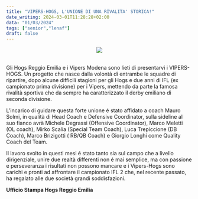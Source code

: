 ```yaml
---
title: "VIPERS-HOGS, L'UNIONE DI UNA RIVALITA' STORICA!"
date_writing: 2024-03-01T11:28:28+02:00
data: "01/03/2024"
tags: ["senior","lenaf"]
draft: false
---
```


<center>
<img class="articolo" src="../img/2024/logo_vipers_hogs.jpg">
</center>
<br />

Gli Hogs Reggio Emilia e i Vipers Modena sono lieti di presentarvi i VIPERS-HOGS.
Un progetto che nasce dalla volontà di entrambe le squadre di ripartire, dopo alcune difficili stagioni per gli Hogs e due anni di IFL (ex campionato prima divisione) per i Vipers, mettendo da parte la famosa rivalità sportiva che da sempre ha caratterizzato il derby emiliano di seconda divisione.  

L’incarico di guidare questa forte unione é stato affidato a coach Mauro Solmi, in qualità di Head Coach e Defensive Coordinator, sulla sideline al suo fianco avrà Michele Degrassi (Offensive Coordinator), Marco Meletti (OL coach), Mirko Scalia (Special Team Coach), Luca Trepiccione (DB Coach), Marco Brizigotti ( RB/QB Coach) e Giorgio Longhi come Quality Coach del Team.  

Il lavoro svolto in questi mesi é stato tanto sia sul campo che a livello dirigenziale, unire due realtà differenti non é mai semplice, ma con passione e perseveranza i risultati non possono mancare e i Vipers-Hogs sono carichi e pronti ad affrontare il campionato IFL 2 che, nel recente passato, ha regalato alle due società grandi soddisfazioni.

**Ufficio Stampa Hogs Reggio Emilia**



  

  